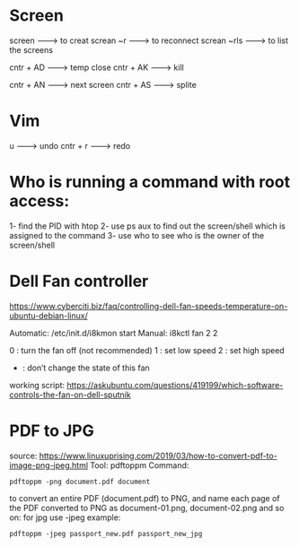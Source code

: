 # Screen
  
  
  screen            ---> to creat 
  screan ~r <name>  ---> to reconnect
  screan ~rls       ---> to list the screens
  
  cntr + AD         ---> temp close
  cntr + AK         ---> kill
  
  cntr + AN         ---> next screen
  cntr + AS         ---> splite
  
  
# Vim

  u           ---> undo
  cntr + r    ---> redo
  
# Who is running a command with root access:
1- find the PID with htop
2- use ps aux to find out the screen/shell which is assigned to the command
3- use who to see who is the owner of the screen/shell


# Dell Fan controller
https://www.cyberciti.biz/faq/controlling-dell-fan-speeds-temperature-on-ubuntu-debian-linux/

Automatic:
  /etc/init.d/i8kmon start
Manual:
   i8kctl fan 2 2 
 
0 : turn the fan off (not recommended)
1 : set low speed
2 : set high speed
- : don’t change the state of this fan

working script:
https://askubuntu.com/questions/419199/which-software-controls-the-fan-on-dell-sputnik


# PDF to JPG
source: https://www.linuxuprising.com/2019/03/how-to-convert-pdf-to-image-png-jpeg.html
Tool: pdftoppm
Command:
```
pdftoppm -png document.pdf document
```
to convert an entire PDF (document.pdf) to PNG, and name each page of the PDF converted to PNG as document-01.png, document-02.png and so on:
for jpg use -jpeg
example:
```
pdftoppm -jpeg passport_new.pdf passport_new_jpg
```
